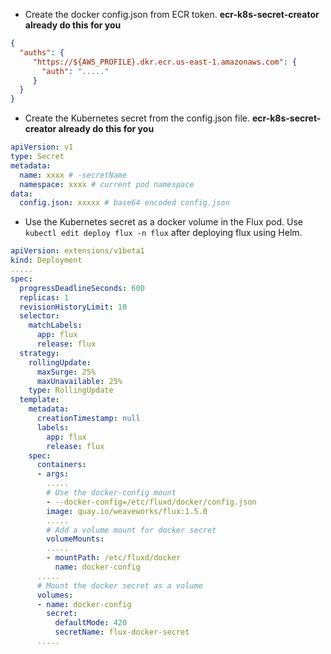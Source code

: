 
* Create the docker config.json from ECR token. __ecr-k8s-secret-creator already do this for you__

```json
{
  "auths": {
	 "https://${AWS_PROFILE}.dkr.ecr.us-east-1.amazonaws.com": {
	   "auth": "....."
	 }
  }
}
```

* Create the Kubernetes secret from the config.json file. __ecr-k8s-secret-creator already do this for you__

```yaml
apiVersion: v1
type: Secret
metadata:
  name: xxxx # -secretName
  namespace: xxxx # current pod namespace
data:
  config.json: xxxxx # base64 encoded config.json
```

* Use the Kubernetes secret as a docker volume in the Flux pod. Use `kubectl edit deploy flux -n flux` after deploying flux using Helm.

```yaml
apiVersion: extensions/v1beta1
kind: Deployment
.....
spec:
  progressDeadlineSeconds: 600
  replicas: 1
  revisionHistoryLimit: 10
  selector:
    matchLabels:
      app: flux
      release: flux
  strategy:
    rollingUpdate:
      maxSurge: 25%
      maxUnavailable: 25%
    type: RollingUpdate
  template:
    metadata:
      creationTimestamp: null
      labels:
        app: flux
        release: flux
    spec:
      containers:
      - args:
        .....
        # Use the docker-config mount
        - --docker-config=/etc/fluxd/docker/config.json
        image: quay.io/weaveworks/flux:1.5.0
        .....
        # Add a volume mount for docker secret
        volumeMounts:
        .....
        - mountPath: /etc/fluxd/docker
          name: docker-config
      .....
      # Mount the docker secret as a volume
      volumes:
      - name: docker-config
        secret:
          defaultMode: 420
          secretName: flux-docker-secret
      .....
 ```

